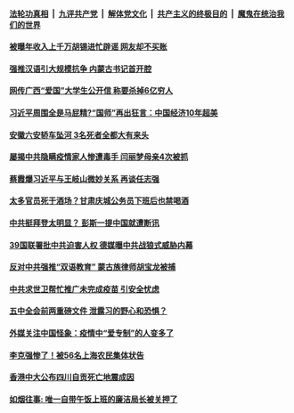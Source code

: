 

####  [法轮功真相](../../../../basic/blob/master/README.md?t=10090231) &nbsp;|&nbsp; [九评共产党](../../../../9ping.md/blob/master/README.md?t=10090231) &nbsp;|&nbsp; [解体党文化](../../../../jtdwh.md/blob/master/README.md?t=10090231)  &nbsp;|&nbsp; [共产主义的终极目的](../../../../gczydzjmd.md/blob/master/README.md?t=10090231) &nbsp;|&nbsp; [魔鬼在统治我们的世界](../../../../mgztzwmdsj.md/blob/master/README.md?t=10090231) 

#### [被曝年收入上千万胡锡进忙辟谣 网友却不买账](../pages/soh5/430081.md?t=10090231) 
#### [强推汉语引大规模抗争 内蒙古书记首开腔](../pages/soh5/430057.md?t=10090231) 
#### [网传广西“爱国”大学生公开信 称要杀掉6亿穷人 ](../pages/soh5/430054.md?t=10090231) 
#### [习近平周围全是马屁精?“国师”再出狂言：中国经济10年超美](../pages/soh5/430030.md?t=10090231) 
#### [安徽六安轿车坠河 3名死者全都大有来头 ](../pages/soh5/430018.md?t=10090231) 
#### [屡揭中共隐瞒疫情家人惨遭毒手 闫丽梦母亲4次被抓](../pages/soh5/430006.md?t=10090231) 
#### [蔡霞爆习近平与王岐山微妙关系 再谈任志强](../pages/soh5/430003.md?t=10090231) 
#### [太多官员死于酒场？甘肃庆城公务员下班后也禁喝酒](../pages/soh5/430000.md?t=10090231) 
#### [中共挺拜登太明显？ 彭斯一提中国就遭断讯](../pages/soh5/429976.md?t=10090231) 
#### [39国联署批中共迫害人权 德媒曝中共战狼式威胁内幕](../pages/soh5/429988.md?t=10090231) 
#### [反对中共强推“双语教育”  蒙古族律师胡宝龙被捕](../pages/soh5/429979.md?t=10090231) 
#### [中共求世卫帮忙推广未完成疫苗 引安全忧虑](../pages/soh5/429964.md?t=10090231) 
#### [五中全会前两重磅文件 泄露习的野心和恐惧？](../pages/soh5/429943.md?t=10090231) 
#### [外媒关注中国怪象：疫情中“爱专制”的人变多了](../pages/soh5/429913.md?t=10090231) 
#### [李克强惨了！被56名上海农民集体状告](../pages/soh5/429916.md?t=10090231) 
#### [香港中大公布四川自贡死亡地震成因](../pages/soh5/429892.md?t=10090231) 
#### [如烟往事: 唯一自带午饭上班的廉洁局长被关押了](../pages/soh5/429781.md?t=10090231) 
